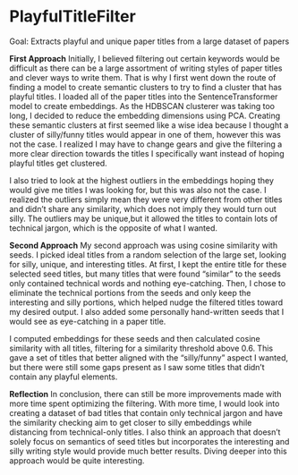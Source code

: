 # PlayfulTitleFilter
Goal: Extracts playful and unique paper titles from a large dataset of papers

**First Approach**
Initially, I believed filtering out certain keywords would be difficult as there can be a large assortment of writing styles of paper titles and clever ways to write them. That is why I first went down the route of finding a model to create semantic clusters to try to find a cluster that has playful titles. I loaded all of the paper titles into the SentenceTransformer model to create embeddings. As the HDBSCAN clusterer was taking too long, I decided to reduce the embedding dimensions using PCA. Creating these semantic clusters at first seemed like a wise idea because I thought a cluster of silly/funny titles would appear in one of them, however this was not the case. I realized I may have to change gears and give the filtering a more clear direction towards the titles I specifically want instead of hoping playful titles get clustered. 

I also tried to look at the highest outliers in the embeddings hoping they would give me titles I was looking for, but this was also not the case. I realized the outliers simply mean they were very different from other titles and didn’t share any similarity, which does not imply they would turn out silly. The outliers may be unique,but it allowed the titles to contain lots of technical jargon, which is the opposite of what I wanted.

**Second Approach**
My second approach was using cosine similarity with seeds. I picked ideal titles from a random selection of the large set, looking for silly, unique, and interesting titles. At first, I kept the entire title for these selected seed titles, but many titles that were found “similar” to the seeds only contained technical words and nothing eye-catching. Then, I chose to eliminate the technical portions from the seeds and only keep the interesting and silly portions, which helped nudge the filtered titles toward my desired output. I also added some personally hand-written seeds that I would see as eye-catching in a paper title.  

I computed embeddings for these seeds and then calculated cosine similarity with all titles, filtering for a similarity threshold above 0.6. This gave a set of titles that better aligned with the “silly/funny” aspect I wanted, but there were still some gaps present as I saw some titles that didn’t contain any playful elements.  

**Reflection**
In conclusion, there can still be more improvements made with more time spent optimizing the filtering. With more time, I would look into creating a dataset of bad titles that contain only technical jargon and have the similarity checking aim to get closer to silly embeddings while distancing from technical-only titles. I also think an approach that doesn’t solely focus on semantics of seed titles but incorporates the interesting and silly writing style would provide much better results. Diving deeper into this approach would be quite interesting.


